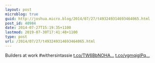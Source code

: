 ```yaml
---
layout: post
microblog: true
guid: http://joshua.micro.blog/2014/07/27/t493249314693464065.html
post_id: 40984
date: 2014-07-27T15:19:35+1100
lastmod: 2019-07-30T17:41:48+1100
type: post
url: /2014/07/27/t493249314693464065.html
---
```

Builders at work #withersintassie [t.co/TW6BbNOHA...](http://t.co/TW6BbNOHAV) [t.co/vgmqigIPq...](http://t.co/vgmqigIPqg)
